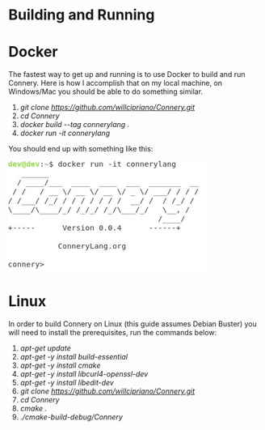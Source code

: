 # Building and Running

# Docker
The fastest way to get up and running is to use Docker to build and run Connery. Here is how I accomplish that on my local machine, on Windows/Mac you should be able to do something similar.
1. _git clone https://github.com/willcipriano/Connery.git_
2. _cd Connery_
3. _docker build --tag connerylang ._
4. _docker run -it connerylang_

You should end up with something like this:

<p><img src="/img/connery_docker.JPG"></p>

# Linux
In order to build Connery on Linux (this guide assumes Debian Buster) you will need to install the prerequisites, run the commands below:

1. _apt-get update_
2. _apt-get -y install build-essential_
3. _apt-get -y install cmake_
4. _apt-get -y install libcurl4-openssl-dev_
5. _apt-get -y install libedit-dev_
6. _git clone https://github.com/willcipriano/Connery.git_
7. _cd Connery_
8. _cmake ._
9. _./cmake-build-debug/Connery_